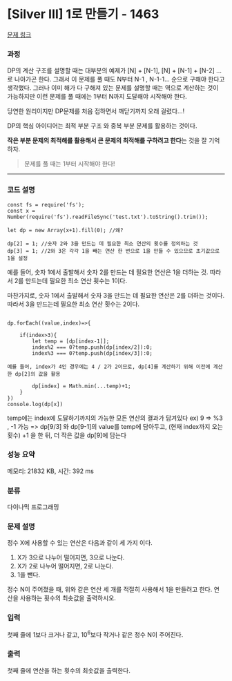 # [Silver III] 1로 만들기 - 1463 

[문제 링크](https://www.acmicpc.net/problem/1463) 

### 과정
DP의 계산 구조를 설명할 때는 대부분의 예제가 [N] + [N-1], [N] + [N-1] + [N-2] ... 로 나아가곤 한다.
그래서 이 문제를 풀 때도 N부터 N-1 , N-1-1... 순으로 구해야 한다고 생각했다.
그러나 이미 해가 다 구해져 있는 문제를 설명할 때는 역으로 계산하는 것이 가능하지만
이런 문제를 풀 때에는 1부터 N까지 도달해야 시작해야 한다.

당연한 원리이지만 DP문제를 처음 접하면서 깨닫기까지 오래 걸렸다...!


DP의 핵심 아이디어는 최적 부분 구조 와 중복 부분 문제를 활용하는 것이다. 

**작은 부분 문제의 최적해를 활용해서 큰 문제의 최적해를 구하려고 한다**는 것을 잘 기억하자.

> 문제를 풀 때는 1부터 시작해야 한다!
----------------------------------------------------------------------------


### 코드 설명

```
const fs = require('fs');
const x = Number(require('fs').readFileSync('test.txt').toString().trim());

let dp = new Array(x+1).fill(0); //왜?

dp[2] = 1; //숫자 2와 3을 만드는 데 필요한 최소 연산의 횟수를 정의하는 것 
dp[3] = 1; //2와 3은 각각 1을 빼는 연산 한 번으로 1을 만들 수 있으므로 초기값으로 1을 설정
```

예를 들어, 숫자 1에서 출발해서 숫자 2를 만드는 데 필요한 연산은 1을 더하는 것.
따라서 2를 만드는데 필요한 최소 연산 횟수는 1이다.

마찬가지로, 숫자 1에서 출발해서 숫자 3을 만드는 데 필요한 연산은 2를 더하는 것이다.
따라서 3을 만드는데 필요한 최소 연산 횟수는 2이다.

```

dp.forEach((value,index)=>{
   
    if(index>3){
        let temp = [dp[index-1]];
        index%2 === 0?temp.push(dp[index/2]):0;
        index%3 === 0?temp.push(dp[index/3]):0;
```
	예를 들어, index가 4인 경우에는 4 / 2가 2이므로, dp[4]를 계산하기 위해 이전에 계산한 dp[2]의 값을 활용
 
```
        dp[index] = Math.min(...temp)+1;   
    }
})
console.log(dp[x])
```
temp에는 index에 도달하기까지의 가능한 모든 연산의 결과가 담겨있다 
ex) 9 => %3 , -1 가능 => dp[9/3] 와 dp[9-1]의 value를 temp에 담아두고,
(현재 index까지 오는 횟수) +1 을 한 뒤, 더 작은 값을 dp[9]에 담는다  




### 성능 요약

메모리: 21832 KB, 시간: 392 ms

### 분류

다이나믹 프로그래밍

### 문제 설명

<p>정수 X에 사용할 수 있는 연산은 다음과 같이 세 가지 이다.</p>

<ol>
	<li>X가 3으로 나누어 떨어지면, 3으로 나눈다.</li>
	<li>X가 2로 나누어 떨어지면, 2로 나눈다.</li>
	<li>1을 뺀다.</li>
</ol>

<p>정수 N이 주어졌을 때, 위와 같은 연산 세 개를 적절히 사용해서 1을 만들려고 한다. 연산을 사용하는 횟수의 최솟값을 출력하시오.</p>

### 입력 

 <p>첫째 줄에 1보다 크거나 같고, 10<sup>6</sup>보다 작거나 같은 정수 N이 주어진다.</p>

### 출력 

 <p>첫째 줄에 연산을 하는 횟수의 최솟값을 출력한다.</p>



